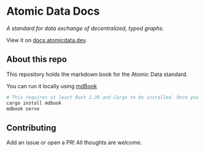 # Atomic Data Docs

_A standard for data exchange of decentralized, typed graphs._

View it on [docs.atomicdata.dev](https://docs.atomicdata.dev).

## About this repo

This repository holds the markdown book for the Atomic Data standard.

You can run it locally using [mdBook](https://github.com/rust-lang/mdBook)

```sh
# This requires at least Rust 1.39 and Cargo to be installed. Once you have installed Rust, type the following in the terminal:
cargo install mdbook
mdbook serve
```

## Contributing

Add an issue or open a PR!
All thoughts are welcome.
